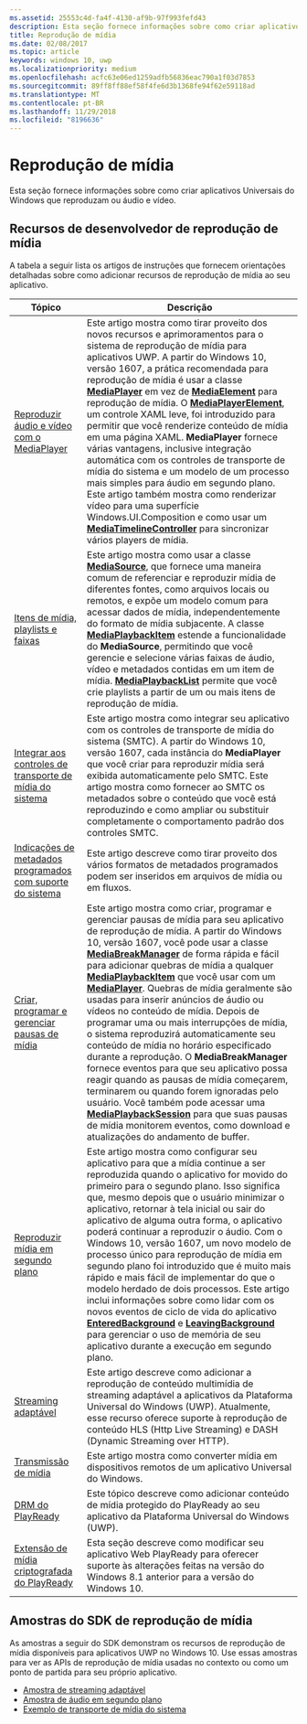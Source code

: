 ```yaml
---
ms.assetid: 25553c4d-fa4f-4130-af9b-97f993fefd43
description: Esta seção fornece informações sobre como criar aplicativos Universais do Windows que reproduzam ou áudio e vídeo.
title: Reprodução de mídia
ms.date: 02/08/2017
ms.topic: article
keywords: windows 10, uwp
ms.localizationpriority: medium
ms.openlocfilehash: acfc63e06ed1259adfb56836eac790a1f03d7853
ms.sourcegitcommit: 89ff8ff88ef58f4fe6d3b1368fe94f62e59118ad
ms.translationtype: MT
ms.contentlocale: pt-BR
ms.lasthandoff: 11/29/2018
ms.locfileid: "8196636"
---
```

# <a name="media-playback"></a>Reprodução de mídia


Esta seção fornece informações sobre como criar aplicativos Universais do Windows que reproduzam ou áudio e vídeo. 

## <a name="media-playback-developer-features"></a>Recursos de desenvolvedor de reprodução de mídia

A tabela a seguir lista os artigos de instruções que fornecem orientações detalhadas sobre como adicionar recursos de reprodução de mídia ao seu aplicativo.
 
| Tópico                                                                                             | Descrição                                                                                                                                                                                                                                                                                    |
|---------------------------------------------------------------------------------------------------|------------------------------------------------------------------------------------------------------------------------------------------------------------------------------------------------------------------------------------------------------------------------------------------------|
| [Reproduzir áudio e vídeo com o MediaPlayer](play-audio-and-video-with-mediaplayer.md) | Este artigo mostra como tirar proveito dos novos recursos e aprimoramentos para o sistema de reprodução de mídia para aplicativos UWP. A partir do Windows 10, versão 1607, a prática recomendada para reprodução de mídia é usar a classe [**MediaPlayer**](https://msdn.microsoft.com/library/windows/apps/Windows.Media.Playback.MediaPlayer) em vez de [**MediaElement**](https://msdn.microsoft.com/library/windows/apps/Windows.UI.Xaml.Controls.MediaElement) para reprodução de mídia. O [**MediaPlayerElement**](https://msdn.microsoft.com/library/windows/apps/Windows.UI.Xaml.Controls.MediaPlayerElement), um controle XAML leve, foi introduzido para permitir que você renderize conteúdo de mídia em uma página XAML. **MediaPlayer** fornece várias vantagens, inclusive integração automática com os controles de transporte de mídia do sistema e um modelo de um processo mais simples para áudio em segundo plano. Este artigo também mostra como renderizar vídeo para uma superfície Windows.UI.Composition e como usar um [**MediaTimelineController**](https://msdn.microsoft.com/library/windows/apps/Windows.Media.MediaTimelineController) para sincronizar vários players de mídia.                                                                                                          |
| [Itens de mídia, playlists e faixas](media-playback-with-mediasource.md)                         | Este artigo mostra como usar a classe [**MediaSource**](https://msdn.microsoft.com/library/windows/apps/Windows.Media.Core.MediaSource), que fornece uma maneira comum de referenciar e reproduzir mídia de diferentes fontes, como arquivos locais ou remotos, e expõe um modelo comum para acessar dados de mídia, independentemente do formato de mídia subjacente. A classe [**MediaPlaybackItem**](https://msdn.microsoft.com/library/windows/apps/dn930939) estende a funcionalidade do **MediaSource**, permitindo que você gerencie e selecione várias faixas de áudio, vídeo e metadados contidas em um item de mídia. [**MediaPlaybackList**](https://msdn.microsoft.com/library/windows/apps/dn930955) permite que você crie playlists a partir de um ou mais itens de reprodução de mídia.                                                                                                               |
| [Integrar aos controles de transporte de mídia do sistema](integrate-with-systemmediatransportcontrols.md)                               | Este artigo mostra como integrar seu aplicativo com os controles de transporte de mídia do sistema (SMTC). A partir do Windows 10, versão 1607, cada instância do **MediaPlayer** que você criar para reproduzir mídia será exibida automaticamente pelo SMTC. Este artigo mostra como fornecer ao SMTC os metadados sobre o conteúdo que você está reproduzindo e como ampliar ou substituir completamente o comportamento padrão dos controles SMTC.                                   |
| [Indicações de metadados programados com suporte do sistema](system-supported-metadata-cues.md)                               | Este artigo descreve como tirar proveito dos vários formatos de metadados programados podem ser inseridos em arquivos de mídia ou em fluxos.                                   |
| [Criar, programar e gerenciar pausas de mídia](create-schedule-and-manage-media-breaks.md)                                                                             | Este artigo mostra como criar, programar e gerenciar pausas de mídia para seu aplicativo de reprodução de mídia. A partir do Windows 10, versão 1607, você pode usar a classe [**MediaBreakManager**](https://msdn.microsoft.com/library/windows/apps/Windows.Media.Playback.MediaBreakManager) de forma rápida e fácil para adicionar quebras de mídia a qualquer [**MediaPlaybackItem**](https://msdn.microsoft.com/library/windows/apps/Windows.Media.Playback.MediaPlaybackItem) que você usar com um [**MediaPlayer**](https://msdn.microsoft.com/library/windows/apps/Windows.Media.Playback.MediaPlayer). Quebras de mídia geralmente são usadas para inserir anúncios de áudio ou vídeos no conteúdo de mídia. Depois de programar uma ou mais interrupções de mídia, o sistema reproduzirá automaticamente seu conteúdo de mídia no horário especificado durante a reprodução. O **MediaBreakManager** fornece eventos para que seu aplicativo possa reagir quando as pausas de mídia começarem, terminarem ou quando forem ignoradas pelo usuário. Você também pode acessar uma [**MediaPlaybackSession**](https://msdn.microsoft.com/library/windows/apps/Windows.Media.Playback.MediaPlaybackSession) para que suas pausas de mídia monitorem eventos, como download e atualizações do andamento de buffer.                                                                                                                     |
| [Reproduzir mídia em segundo plano](background-audio.md)                                                                             | Este artigo mostra como configurar seu aplicativo para que a mídia continue a ser reproduzida quando o aplicativo for movido do primeiro para o segundo plano. Isso significa que, mesmo depois que o usuário minimizar o aplicativo, retornar à tela inicial ou sair do aplicativo de alguma outra forma, o aplicativo poderá continuar a reproduzir o áudio. Com o Windows 10, versão 1607, um novo modelo de processo único para reprodução de mídia em segundo plano foi introduzido que é muito mais rápido e mais fácil de implementar do que o modelo herdado de dois processos. Este artigo inclui informações sobre como lidar com os novos eventos de ciclo de vida do aplicativo [**EnteredBackground**](https://msdn.microsoft.com/library/windows/apps/Windows.ApplicationModel.Core.CoreApplication.EnteredBackground) e [**LeavingBackground**](https://msdn.microsoft.com/library/windows/apps/Windows.ApplicationModel.Core.CoreApplication.LeavingBackground) para gerenciar o uso de memória de seu aplicativo durante a execução em segundo plano.                                                                                                                    |
| [Streaming adaptável](adaptive-streaming.md)                                                       | Este artigo descreve como adicionar a reprodução de conteúdo multimídia de streaming adaptável a aplicativos da Plataforma Universal do Windows (UWP). Atualmente, esse recurso oferece suporte à reprodução de conteúdo HLS (Http Live Streaming) e DASH (Dynamic Streaming over HTTP).                                          |
| [Transmissão de mídia](media-casting.md)                                                                 | Este artigo mostra como converter mídia em dispositivos remotos de um aplicativo Universal do Windows.                                                                                                                                                                                                       |
| [DRM do PlayReady](playready-client-sdk.md)                                                          | Este tópico descreve como adicionar conteúdo de mídia protegido do PlayReady ao seu aplicativo da Plataforma Universal do Windows (UWP).                                                                                                                                                                                |
| [Extensão de mídia criptografada do PlayReady](playready-encrypted-media-extension.md)                     | Esta seção descreve como modificar seu aplicativo Web PlayReady para oferecer suporte às alterações feitas na versão do Windows 8.1 anterior para a versão do Windows 10.                                                                                                                                       |

## <a name="media-playback-sdk-samples"></a>Amostras do SDK de reprodução de mídia

As amostras a seguir do SDK demonstram os recursos de reprodução de mídia disponíveis para aplicativos UWP no Windows 10. Use essas amostras para ver as APIs de reprodução de mídia usadas no contexto ou como um ponto de partida para seu próprio aplicativo.

* [Amostra de streaming adaptável](https://github.com/Microsoft/Windows-universal-samples/tree/dev/Samples/AdaptiveStreaming)
* [Amostra de áudio em segundo plano](https://github.com/Microsoft/Windows-universal-samples/tree/master/Samples/BackgroundMediaPlayback)
* [Exemplo de transporte de mídia do sistema](https://github.com/Microsoft/Windows-universal-samples/tree/dev/Samples/SystemMediaTransportControls)                                                                                               
 




